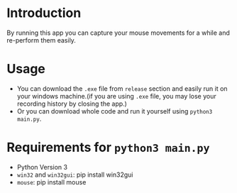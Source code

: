 # Introduction 
By running this app you can capture your mouse movements for a while and re-perform them easily.

# Usage
- You can download the `.exe` file from `release` section and easily run it on your windows machine.(if you are using `.exe` file, you may lose your recording history by closing the app.)
- Or you can download whole code and run it yourself using `python3 main.py`.  

# Requirements for `python3 main.py` 
- Python Version 3 
- `win32` and `win32gui`: pip install win32gui
- `mouse`: pip install mouse

